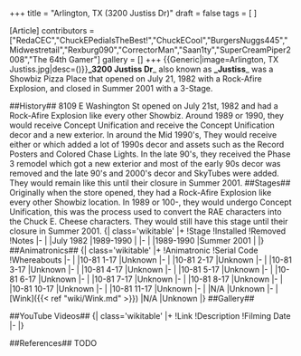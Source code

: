 +++
title = "Arlington, TX (3200 Justiss Dr)"
draft = false
tags = [ ]

[Article]
contributors = ["RedaCEC","ChuckEPediaIsTheBest!","ChuckECool","BurgersNuggs445","Midwestretail","Rexburg090","CorrectorMan","Saan1ty","SuperCreamPiper2008","The 64th Gamer"]
gallery = []
+++
{{Generic|image=Arlington, TX Justiss.jpg|desc=()}}**_3200 Justiss Dr**_ also known as **_Justiss**_ was a Showbiz Pizza Place that opened on July 21, 1982 with a Rock-Afire Explosion, and closed in Summer 2001 with a 3-Stage.

##History##
8109 E Washington St opened on July 21st, 1982 and had a Rock-Afire Explosion like every other Showbiz. Around 1989 or 1990, they would receive Concept Unification and receive the Concept Unification decor and a new exterior. In around the Mid 1990's, They would receive either  or  which added a lot of 1990s decor and assets such as the Record Posters and Colored Chase Lights.  In the late 90's, they received the Phase 3 remodel which got a new exterior and most of the early 90s decor was removed and the late 90's and 2000's decor and SkyTubes were added. They would remain like this until their closure in Summer 2001.
##Stages##
Originally when the store opened, they had a Rock-Afire Explosion like every other Showbiz location. In 1989 or 100-, they would undergo Concept Unification, this was the process used to convert the RAE characters into the Chuck E. Cheese characters. They would still have this stage until their closure in Summer 2001.
{| class='wikitable'
|+
!Stage
!Installed
!Removed
!Notes
|-
|
|July 1982
|1989-1990
|
|-
|
|1989-1990
|Summer 2001
|
|}
##Animatronics##
{| class='wikitable'
|+
!Animatronic
!Serial Code
!Whereabouts
|-
|
|10-81 1-17
|Unknown
|-
|
|10-81 2-17
|Unknown
|-
|
|10-81 3-17
|Unknown
|-
|
|10-81 4-17
|Unknown
|-
|
|10-81 5-17
|Unknown
|-
|
|10-81 6-17
|Unknown
|-
|
|10-81 7-17
|Unknown
|-
|
|10-81 8-17
|Unknown
|-
|
|10-81 10-17
|Unknown
|-
|
|10-81 11-17
|Unknown
|-
|
|N/A
|Unknown
|-
|[Wink]({{< ref "wiki/Wink.md" >}})
|N/A
|Unknown
|}
##Gallery##
<gallery>
</gallery>

##YouTube Videos##
{| class='wikitable'
|+
!Link
!Description
!Filming Date
|-
|}

##References##
TODO